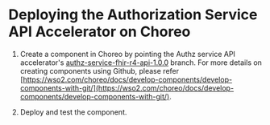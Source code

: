 # Deploying the Authorization Service API Accelerator on Choreo

1. Create a component in Choreo by pointing the Authz service API accelerator's [authz-service-fhir-r4-api-1.0.0](https://github.com/wso2/docker-open-healthcare-accelerators/tree/authz-service-fhir-r4-api-1.0.0) branch. For more details on creating components using Github, please refer [https://wso2.com/choreo/docs/develop-components/develop-components-with-git/](https://wso2.com/choreo/docs/develop-components/develop-components-with-git/).

2. Deploy and test the component.